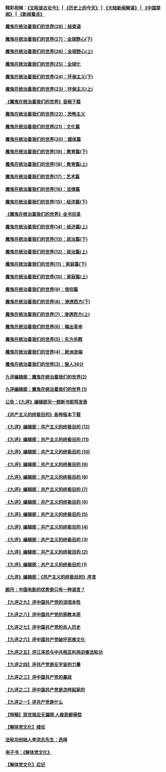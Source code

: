 #### 精彩视频：[《文昭谈古论今》](http://45.76.195.252/wenzhao) | [《历史上的今天》](http://45.76.195.252/today-in-history) | [《大陆新闻解读》](http://45.76.195.252/ntdtv-comedy) | [《中国禁闻》](http://45.76.195.252/ntdtv-news) | [《新闻看点》](http://45.76.195.252/news-insight) 

 #### [魔鬼在统治着我们的世界(28)：结束语](../pages/nsc422/n10936246.md?t=02120031) 

#### [魔鬼在统治着我们的世界(27)：全球野心(下)](../pages/nsc422/n10928319.md?t=02120031) 

#### [魔鬼在统治着我们的世界(26)：全球野心(上)](../pages/nsc422/n10900318.md?t=02120031) 

#### [魔鬼在统治着我们的世界(25)：全球化](../pages/nsc422/n10788205.md?t=02120031) 

#### [魔鬼在统治着我们的世界(24)：环保主义(下)](../pages/nsc422/n10695307.md?t=02120031) 

#### [魔鬼在统治着我们的世界(23)：环保主义(上)](../pages/nsc422/n10688613.md?t=02120031) 

#### [《魔鬼在统治着我们的世界》音频下载](../pages/nsc422/n10635553.md?t=02120031) 

#### [魔鬼在统治着我们的世界(22)：恐怖主义](../pages/nsc422/n10614727.md?t=02120031) 

#### [魔鬼在统治着我们的世界(21)：文化篇](../pages/nsc422/n10597706.md?t=02120031) 

#### [魔鬼在统治着我们的世界(20)：媒体篇](../pages/nsc422/n10586579.md?t=02120031) 

#### [魔鬼在统治着我们的世界(19)：教育篇(下)](../pages/nsc422/n10564808.md?t=02120031) 

#### [魔鬼在统治着我们的世界(18)：教育篇(上)](../pages/nsc422/n10526970.md?t=02120031) 

#### [魔鬼在统治着我们的世界(17)：艺术篇](../pages/nsc422/n10499093.md?t=02120031) 

#### [魔鬼在统治着我们的世界(16)：法律篇](../pages/nsc422/n10485969.md?t=02120031) 

#### [魔鬼在统治着我们的世界(15)：经济篇(下)](../pages/nsc422/n10469975.md?t=02120031) 

#### [《魔鬼在统治着我们的世界》全书目录](../pages/nsc422/n10464261.md?t=02120031) 

#### [魔鬼在统治着我们的世界(14)：经济篇(上)](../pages/nsc422/n10457370.md?t=02120031) 

#### [魔鬼在统治着我们的世界(13)：政治篇(下)](../pages/nsc422/n10448270.md?t=02120031) 

#### [魔鬼在统治着我们的世界(12)：政治篇(上)](../pages/nsc422/n10444576.md?t=02120031) 

#### [魔鬼在统治着我们的世界(11)：家庭篇(下)](../pages/nsc422/n10440961.md?t=02120031) 

#### [魔鬼在统治着我们的世界(10)：家庭篇(上)](../pages/nsc422/n10435448.md?t=02120031) 

#### [魔鬼在统治着我们的世界(9)：信仰篇](../pages/nsc422/n10432159.md?t=02120031) 

#### [魔鬼在统治着我们的世界(8)：渗透西方(下)](../pages/nsc422/n10429603.md?t=02120031) 

#### [魔鬼在统治着我们的世界(7)：渗透西方(上)](../pages/nsc422/n10426013.md?t=02120031) 

#### [魔鬼在统治着我们的世界(6)：输出革命](../pages/nsc422/n10421536.md?t=02120031) 

#### [魔鬼在统治着我们的世界(5)：东方杀戮](../pages/nsc422/n10417707.md?t=02120031) 

#### [魔鬼在统治着我们的世界(4)：欧洲发端](../pages/nsc422/n10414890.md?t=02120031) 

#### [魔鬼在统治着我们的世界(3)：毁人36计](../pages/nsc422/n10411583.md?t=02120031) 

#### [九评编辑部：魔鬼在统治着我们的世界(2)](../pages/nsc422/n10410036.md?t=02120031) 

#### [九评编辑部：魔鬼在统治着我们的世界 (1)](../pages/nsc422/n10406825.md?t=02120031) 

#### [公告：《九评》编辑部另一部新书即将发表](../pages/nsc422/n10405104.md?t=02120031) 

#### [《共产主义的终极目的》各种版本下载](../pages/nsc422/n10022138.md?t=02120031) 

#### [《九评》编辑部：共产主义的终极目的 (12)](../pages/nsc422/n9933272.md?t=02120031) 

#### [《九评》编辑部：共产主义的终极目的 (11)](../pages/nsc422/n9924973.md?t=02120031) 

#### [《九评》编辑部：共产主义的终极目的 (10)](../pages/nsc422/n9920883.md?t=02120031) 

#### [《九评》编辑部：共产主义的终极目的 (9)](../pages/nsc422/n9916363.md?t=02120031) 

#### [《九评》编辑部：共产主义的终极目的 (8)](../pages/nsc422/n9912488.md?t=02120031) 

#### [《九评》编辑部：共产主义的终极目的 (7)](../pages/nsc422/n9901176.md?t=02120031) 

#### [《九评》编辑部：共产主义的终极目的 (6)](../pages/nsc422/n9899359.md?t=02120031) 

#### [《九评》编辑部：共产主义的终极目的 (5)](../pages/nsc422/n9893174.md?t=02120031) 

#### [《九评》编辑部：共产主义的终极目的 (4)](../pages/nsc422/n9891246.md?t=02120031) 

#### [《九评》编辑部：共产主义的终极目的 (3)](../pages/nsc422/n9879879.md?t=02120031) 

#### [《九评》编辑部：共产主义的终极目的 (2)](../pages/nsc422/n9876205.md?t=02120031) 

#### [《九评》编辑部：共产主义的终极目的 (1)](../pages/nsc422/n9865857.md?t=02120031) 

#### [《九评》编辑部：《共产主义的终极目的》序言](../pages/nsc422/n9862666.md?t=02120031) 

#### [颜丹：中国电影的优势是只有一种语言？](../pages/nsc422/n9583062.md?t=02120031) 

#### [【九评之九】评中国共产党的流氓本性](../pages/nsc422/n737542.md?t=02120031) 

#### [【九评之八】评中国共产党的邪教本质](../pages/nsc422/n735942.md?t=02120031) 

#### [【九评之七】评中国共产党的杀人历史](../pages/nsc422/n733806.md?t=02120031) 

#### [【九评之六】评中国共产党破坏民族文化](../pages/nsc422/n731667.md?t=02120031) 

#### [【九评之五】评江泽民与中共相互利用迫害法轮功](../pages/nsc422/n730058.md?t=02120031) 

#### [【九评之四】评共产党是反宇宙的力量](../pages/nsc422/n727814.md?t=02120031) 

#### [【九评之三】评中国共产党的暴政](../pages/nsc422/n725597.md?t=02120031) 

#### [【九评之二】评中国共产党是怎样起家的](../pages/nsc422/n723946.md?t=02120031) 

#### [【九评之一】评共产党是什么](../pages/nsc422/n722529.md?t=02120031) 

#### [【特稿】现世报应无漏网 人做恶都得偿](../pages/nsc422/n4215167.md?t=02120031) 

#### [【解体党文化】绪论](../pages/nsc422/n1449356.md?t=02120031) 

#### [法轮功创始人李洪志先生：选择](../pages/nsc422/n3580738.md?t=02120031) 

#### [电子书：《解体党文化》](../pages/nsc422/n1573484.md?t=02120031) 

#### [【解体党文化】后记](../pages/nsc422/n1531999.md?t=02120031) 

